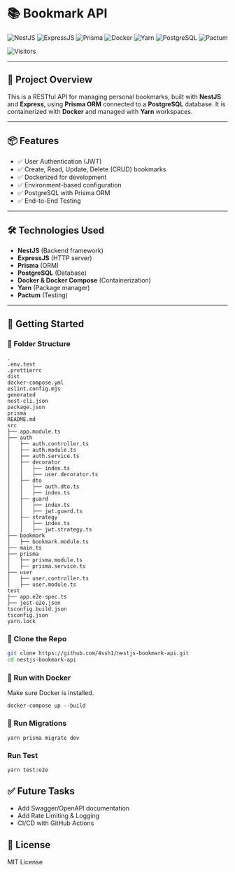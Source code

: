 # 📚 Bookmark API

![NestJS](https://img.shields.io/badge/NestJS-E0234E?style=for-the-badge&logo=nestjs&logoColor=white)
![ExpressJS](https://img.shields.io/badge/Express.js-000000?style=for-the-badge&logo=express&logoColor=white)
![Prisma](https://img.shields.io/badge/Prisma-2D3748?style=for-the-badge&logo=prisma&logoColor=white)
![Docker](https://img.shields.io/badge/Docker-2496ED?style=for-the-badge&logo=docker&logoColor=white)
![Yarn](https://img.shields.io/badge/Yarn-2C8EBB?style=for-the-badge&logo=yarn&logoColor=white)
![PostgreSQL](https://img.shields.io/badge/PostgreSQL-336791?style=for-the-badge&logo=postgresql&logoColor=white)
![Pactum](https://img.shields.io/badge/Pactum-000000?style=for-the-badge)

![Visitors](https://visitor-badge.laobi.icu/badge?page_id=4ssh1.nestjs-bookmark-api)

---

## 🚀 Project Overview

This is a RESTful API for managing personal bookmarks, built with **NestJS** and **Express**, using **Prisma ORM** connected to a **PostgreSQL** database. It is containerized with **Docker** and managed with **Yarn** workspaces.

---

## 📦 Features

- ✅ User Authentication (JWT)
- ✅ Create, Read, Update, Delete (CRUD) bookmarks
- ✅ Dockerized for development
- ✅ Environment-based configuration
- ✅ PostgreSQL with Prisma ORM
- ✅ End-to-End Testing 

---

## 🛠️ Technologies Used

- **NestJS** (Backend framework)
- **ExpressJS** (HTTP server)
- **Prisma** (ORM)
- **PostgreSQL** (Database)
- **Docker & Docker Compose** (Containerization)
- **Yarn** (Package manager)
- **Pactum** (Testing)

---

## 🧰 Getting Started

### 📂 Folder Structure
```
.
.env.test
.prettierrc
dist
docker-compose.yml
eslint.config.mjs
generated
nest-cli.json
package.json
prisma
README.md
src
├── app.module.ts
├── auth
│   ├── auth.controller.ts
│   ├── auth.module.ts
│   ├── auth.service.ts
│   ├── decorator
│   │   ├── index.ts
│   │   ├── user.decorator.ts
│   ├── dto
│   │   ├── auth.dto.ts
│   │   ├── index.ts
│   ├── guard
│   │   ├── index.ts
│   │   ├── jwt.guard.ts
│   ├── strategy
│   │   ├── index.ts
│   │   ├── jwt.strategy.ts
├── bookmark
│   ├── bookmark.module.ts
├── main.ts
├── prisma
│   ├── prisma.module.ts
│   ├── prisma.service.ts
├── user
│   ├── user.controller.ts
│   ├── user.module.ts
test
├── app.e2e-spec.ts
├── jest-e2e.json
tsconfig.build.json
tsconfig.json
yarn.lock
```

### 📁 Clone the Repo

```bash
git clone https://github.com/4ssh1/nestjs-bookmark-api.git
cd nestjs-bookmark-api
```

### 🐳 Run with Docker
Make sure Docker is installed.

```
docker-compose up --build
```

### 🧪 Run Migrations

```
yarn prisma migrate dev
```

### Run Test
```
yarn test:e2e
```

## ✅ Future Tasks

- Add Swagger/OpenAPI documentation
- Add Rate Limiting & Logging
- CI/CD with GitHub Actions

## 📃 License
MIT License
